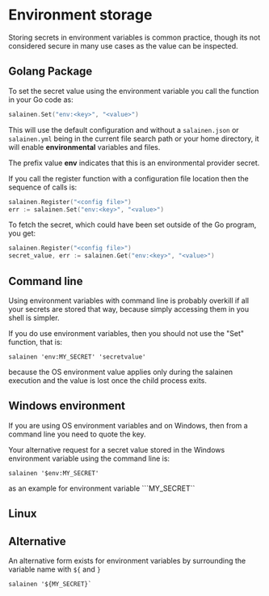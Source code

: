 # Environment storage

Storing secrets in environment variables is common practice,
though its not considered secure in many use cases as the
value can be inspected.

## Golang Package

To set the secret value using the environment variable you call the function 
in your Go code as:

```go
salainen.Set("env:<key>", "<value>")
```

This will use the default configuration and without 
a ``salainen.json`` or ``salainen.yml`` being in the current file 
search path or your home directory, it will enable **environmental**
variables and files.

The prefix value **env** indicates that this is an environmental 
provider secret.

If you call the register function with a configuration file location
then the sequence of calls is:

```go
salainen.Register("<config file>")
err := salainen.Set("env:<key>", "<value>")
```

To fetch the secret, which could have been set outside of the
Go program, you get:

```go
salainen.Register("<config file>")
secret_value, err := salainen.Get("env:<key>", "<value>")
```

## Command line

Using environment variables with command line is probably
overkill if all your secrets are stored that way, because
simply accessing them in you shell is simpler.

If you do use environment variables, then you should not
use the "Set" function, that is:

```
salainen 'env:MY_SECRET' 'secretvalue'
```

because the OS environment value applies only during
the salainen execution and the value is lost once the
child process exits.


## Windows environment

If you are using OS environment variables and
on Windows, then from a command line you need to
quote the key.

Your alternative request for a secret value stored in the 
Windows environment variable using the command line
is:

```
salainen '$env:MY_SECRET'
```

as an example for environment variable ```MY_SECRET``

## Linux


## Alternative

An alternative form exists for environment variables
by surrounding the variable name with `${` and `}`

```
salainen '${MY_SECRET}`
```

